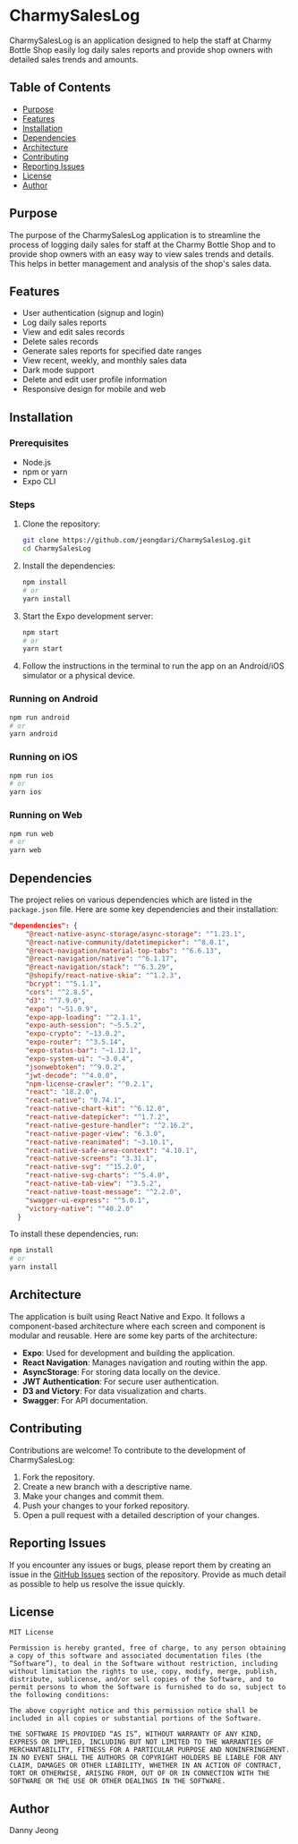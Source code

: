 
# CharmySalesLog

CharmySalesLog is an application designed to help the staff at Charmy Bottle Shop easily log daily sales reports and provide shop owners with detailed sales trends and amounts.

## Table of Contents

- [Purpose](#purpose)
- [Features](#features)
- [Installation](#installation)
- [Dependencies](#dependencies)
- [Architecture](#architecture)
- [Contributing](#contributing)
- [Reporting Issues](#reporting-issues)
- [License](#license)
- [Author](#author)

## Purpose

The purpose of the CharmySalesLog application is to streamline the process of logging daily sales for staff at the Charmy Bottle Shop and to provide shop owners with an easy way to view sales trends and details. This helps in better management and analysis of the shop's sales data.

## Features

- User authentication (signup and login)
- Log daily sales reports
- View and edit sales records
- Delete sales records
- Generate sales reports for specified date ranges
- View recent, weekly, and monthly sales data
- Dark mode support
- Delete and edit user profile information
- Responsive design for mobile and web

## Installation

### Prerequisites

- Node.js
- npm or yarn
- Expo CLI

### Steps

1. Clone the repository:

    ```bash
    git clone https://github.com/jeongdari/CharmySalesLog.git
    cd CharmySalesLog
    ```

2. Install the dependencies:

    ```bash
    npm install
    # or
    yarn install
    ```

3. Start the Expo development server:

    ```bash
    npm start
    # or
    yarn start
    ```

4. Follow the instructions in the terminal to run the app on an Android/iOS simulator or a physical device.

### Running on Android

```bash
npm run android
# or
yarn android
```

### Running on iOS

```bash
npm run ios
# or
yarn ios
```

### Running on Web

```bash
npm run web
# or
yarn web
```

## Dependencies

The project relies on various dependencies which are listed in the `package.json` file. Here are some key dependencies and their installation:

```json
"dependencies": {
    "@react-native-async-storage/async-storage": "^1.23.1",
    "@react-native-community/datetimepicker": "^8.0.1",
    "@react-navigation/material-top-tabs": "^6.6.13",
    "@react-navigation/native": "^6.1.17",
    "@react-navigation/stack": "^6.3.29",
    "@shopify/react-native-skia": "^1.2.3",
    "bcrypt": "^5.1.1",
    "cors": "^2.8.5",
    "d3": "^7.9.0",
    "expo": "~51.0.9",
    "expo-app-loading": "^2.1.1",
    "expo-auth-session": "~5.5.2",
    "expo-crypto": "~13.0.2",
    "expo-router": "^3.5.14",
    "expo-status-bar": "~1.12.1",
    "expo-system-ui": "~3.0.4",
    "jsonwebtoken": "^9.0.2",
    "jwt-decode": "^4.0.0",
    "npm-license-crawler": "^0.2.1",
    "react": "18.2.0",
    "react-native": "0.74.1",
    "react-native-chart-kit": "^6.12.0",
    "react-native-datepicker": "^1.7.2",
    "react-native-gesture-handler": "^2.16.2",
    "react-native-pager-view": "6.3.0",
    "react-native-reanimated": "~3.10.1",
    "react-native-safe-area-context": "4.10.1",
    "react-native-screens": "3.31.1",
    "react-native-svg": "^15.2.0",
    "react-native-svg-charts": "^5.4.0",
    "react-native-tab-view": "^3.5.2",
    "react-native-toast-message": "^2.2.0",
    "swagger-ui-express": "^5.0.1",
    "victory-native": "^40.2.0"
  }
```

To install these dependencies, run:

```bash
npm install
# or
yarn install
```

## Architecture

The application is built using React Native and Expo. It follows a component-based architecture where each screen and component is modular and reusable. Here are some key parts of the architecture:

- **Expo**: Used for development and building the application.
- **React Navigation**: Manages navigation and routing within the app.
- **AsyncStorage**: For storing data locally on the device.
- **JWT Authentication**: For secure user authentication.
- **D3 and Victory**: For data visualization and charts.
- **Swagger**: For API documentation.

## Contributing

Contributions are welcome! To contribute to the development of CharmySalesLog:

1. Fork the repository.
2. Create a new branch with a descriptive name.
3. Make your changes and commit them.
4. Push your changes to your forked repository.
5. Open a pull request with a detailed description of your changes.

## Reporting Issues

If you encounter any issues or bugs, please report them by creating an issue in the [GitHub Issues](https://github.com/jeongdari/CharmySalesLog/issues) section of the repository. Provide as much detail as possible to help us resolve the issue quickly.

## License

```
MIT License

Permission is hereby granted, free of charge, to any person obtaining a copy of this software and associated documentation files (the “Software”), to deal in the Software without restriction, including without limitation the rights to use, copy, modify, merge, publish, distribute, sublicense, and/or sell copies of the Software, and to permit persons to whom the Software is furnished to do so, subject to the following conditions:

The above copyright notice and this permission notice shall be included in all copies or substantial portions of the Software.

THE SOFTWARE IS PROVIDED “AS IS”, WITHOUT WARRANTY OF ANY KIND, EXPRESS OR IMPLIED, INCLUDING BUT NOT LIMITED TO THE WARRANTIES OF MERCHANTABILITY, FITNESS FOR A PARTICULAR PURPOSE AND NONINFRINGEMENT. IN NO EVENT SHALL THE AUTHORS OR COPYRIGHT HOLDERS BE LIABLE FOR ANY CLAIM, DAMAGES OR OTHER LIABILITY, WHETHER IN AN ACTION OF CONTRACT, TORT OR OTHERWISE, ARISING FROM, OUT OF OR IN CONNECTION WITH THE SOFTWARE OR THE USE OR OTHER DEALINGS IN THE SOFTWARE.
```

## Author

Danny Jeong
